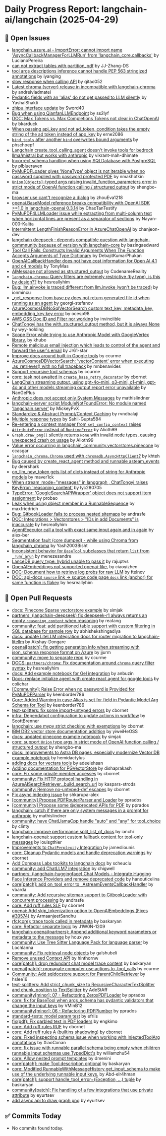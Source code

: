 # Daily Progress Report: langchain-ai/langchain (2025-04-29)

## 🐛 Open Issues
- [langchain_azure_ai - ImportError: cannot import name 'AsyncCallbackManagerForLLMRun' from 'langchain_core.callbacks'](https://github.com/langchain-ai/langchain/issues/31061) by LucianoPereira
- [can not extract tables with partition_pdf](https://github.com/langchain-ai/langchain/issues/31053) by JJ-Zhang-DS
- [tool args descriptions inference cannot handle PEP 563 stringized annotations](https://github.com/langchain-ai/langchain/issues/31051) by iyanging
- [slow response when calling API](https://github.com/langchain-ai/langchain/issues/31048) by qitao052
- [Latest chroma (server) release in incompatible with langchain-chroma](https://github.com/langchain-ai/langchain/issues/31047) by andreivladmatei
- [Pydantic fields with an 'alias' do not get passed to LLM silently](https://github.com/langchain-ai/langchain/issues/31035) by YashalShakti
- [zhipu interface update](https://github.com/langchain-ai/langchain/issues/31032) by Sword40
- [Bug when using QianfanLLMEndpoint](https://github.com/langchain-ai/langchain/issues/31029) by ss2lyf
- [DOC: Max Tokens vs. Max Completions Tokens not clear in ChatOpenAI](https://github.com/langchain-ai/langchain/issues/31024) by bkarduck
- [When passing api_key and not ad_token, condition takes the empty string of the ad token instead of apo_key](https://github.com/langchain-ai/langchain/issues/31010) by erne2086
- [`bind_tools` after another `bind` overwrites bound arguments](https://github.com/langchain-ai/langchain/issues/30983) by phschoepf
- [Langchain create_tool_calling_agent doesn't invoke tools for bedrock llma/mistral but works with anthropic](https://github.com/langchain-ai/langchain/issues/30978) by vikrant-mah-dhimate
- [Incorrect schema handling when using SQLDatabase with PostgreSQL](https://github.com/langchain-ai/langchain/issues/30976) by plblueraven
- [PyMuPDFLoader gives 'NoneType' object is not iterable when no password supplied with password protected PDF](https://github.com/langchain-ai/langchain/issues/30972) by nmakhotkin
- [`Union[Objects]`-typed args raising invalid_function_parameters error in strict mode of OpenAI function calling / structured output](https://github.com/langchain-ai/langchain/issues/30970) by shengbo-ma
- [browser use cant't recognize a dialog](https://github.com/langchain-ai/langchain/issues/30954) by zhouEva1218
- [openai.BaseModel reference breaks compatibility with OpenAI SDK >=1.0 in langchain-openai 0.3.14](https://github.com/langchain-ai/langchain/issues/30933) by ChaoTanTestify
- [PyMuPDF4LLMLoader issue while extracting from multi-column text when horizontal lines are present as a separator of sections](https://github.com/langchain-ai/langchain/issues/30931) by Nayan-000-Kalita
- [Intermittent LengthFinishReasonError in AzureChatOpenAI](https://github.com/langchain-ai/langchain/issues/30924) by chanjeon-dev
- [langchain deepseek : depends compatible question with langchain-commnunity because of version with langchain-core](https://github.com/langchain-ai/langchain/issues/30916) by bazingaedward
- [Tool Call Fails: Constructs Invalid Arguments When The Function Accepts Arguments of Type Dictionary](https://github.com/langchain-ai/langchain/issues/30910) by DebajitKumarPhukan
- [OpenAICallbackHandler does not have cost information for Open AI 4.1 and o4 models](https://github.com/langchain-ai/langchain/issues/30898) by TonyMas
- [AIMessage not allowed as structured_output](https://github.com/langchain-ai/langchain/issues/30885) by CodenameReality
- [`langchain-chroma`: Query filters are extremely restrictive (by type), is this by design??](https://github.com/langchain-ai/langchain/issues/30879) by hesreallyhim
- [Bug: llm.ainvoke is traced different from llm.invoke (won't be traced)](https://github.com/langchain-ai/langchain/issues/30870) by ionmincu
- [_get_response from base.py does not return generated file id when running as an agent](https://github.com/langchain-ai/langchain/issues/30851) by georgi-stefanov
- [AzureCosmosDBNoSqlVectorSearch custom text_key, metadata_key, embedding_key key error](https://github.com/langchain-ai/langchain/issues/30844) by ocesp98
- [AWS OSS Doc ID and Filter nor working](https://github.com/langchain-ai/langchain/issues/30839) by invinciible
- [ChatTongyi has the with_stuctured_output method, but it is always None](https://github.com/langchain-ai/langchain/issues/30838) by wyy-holding
- [Scope Error while trying to use Anthropic Model with GoogleVertex library.](https://github.com/langchain-ai/langchain/issues/30837) by khubo
- [Remote malicious email injection which leads to control of the agent and forward the user's email](https://github.com/langchain-ai/langchain/issues/30833) by Jr61-star
- [Improve docs around built-in Google tools](https://github.com/langchain-ai/langchain/issues/30813) by ccurme
- [AzureCosmosDBVectorSearch: 'vectorContent' error when executing .as_retriever() with no full traceback](https://github.com/langchain-ai/langchain/issues/30801) by mnbenavides
- [Support recursive tool schemas](https://github.com/langchain-ai/langchain/issues/30797) by ccurme
- [core: task not awaited in `create_base_retry_decorator`](https://github.com/langchain-ai/langchain/issues/30791) by cbornet
- [LangChain streaming output, using gpt-4o-mini, o3-mini, o1-mini, gpt-4o and other models streaming output report error unavailable](https://github.com/langchain-ai/langchain/issues/30786) by NanGePlus
- [Anthropic does not accept only System Messages](https://github.com/langchain-ai/langchain/issues/30764) by mathislindner
- [langchain-server script ModuleNotFoundError: No module named 'langchain.server'](https://github.com/langchain-ai/langchain/issues/30745) by MickeyPvX
- [Standardize & Abstract Prompt/Context Caching](https://github.com/langchain-ai/langchain/issues/30875) by rvndbalaji
- [Multiple response types](https://github.com/langchain-ai/langchain/issues/30725) by Sahil-Gupta584
- [Re-entering a context manager from `set_config_context` raises `AttributeError` instead of `RuntimeError`](https://github.com/langchain-ai/langchain/issues/30720) by Alioth99
- [`Graph.draw_png()` silently returns `None` with invalid node types, causing unexpected crash on usage](https://github.com/langchain-ai/langchain/issues/30719) by Alioth99
- [Value error occurring in langchain_community.vectorstores.pinecone](https://github.com/langchain-ai/langchain/issues/30715) by ccasgar
- [`langchain_chroma.Chroma` used with `chromadb.AsyncHttpClient`?](https://github.com/langchain-ai/langchain/issues/30704) by khteh
- [Bug caused by create_react_agent method and runnable asteam_events](https://github.com/langchain-ai/langchain/issues/30708) by deershark
- [on_llm_new_token gets list of dicts instead of string for Anthropic models](https://github.com/langchain-ai/langchain/issues/30703) by maver1ck
- [When stream_mode="messages" in langgraph , ChatTongyi raises KeyError: 'reasoning_content'](https://github.com/langchain-ai/langchain/issues/30689) by lyc280705
- [TypeError: 'GoogleSearchAPIWrapper' object does not support item assignment](https://github.com/langchain-ai/langchain/issues/30674) by probao
- [Leak when using object member in a RunnableSequence](https://github.com/langchain-ai/langchain/issues/30667) by maxfriedrich
- [Bug: GitbookLoader fails to process nested sitemaps](https://github.com/langchain-ai/langchain/issues/30629) by andrasfe
- [DOC: Integrations > Vectorstores > "IDs in add Documents" is inaccurate](https://github.com/langchain-ai/langchain/issues/30622) by hesreallyhim
- [AgentExecutor call a tool with exact same input again and in again](https://github.com/langchain-ai/langchain/issues/30608) by alex-ber
- [Segmentation fault (core dumped) - while using Chroma from langchain_chroma](https://github.com/langchain-ai/langchain/issues/30589) by Yash2003Bisht
- [Inconsistent behavior for `BaseTool` subclasses that return `list` from `_run`/`_arun`](https://github.com/langchain-ai/langchain/issues/30578) by menezesandre
- [LanceDB query_type: hybrid unable to pass it](https://github.com/langchain-ai/langchain/issues/30575) by rajuptvs
- [OpenAIEmbeddings not supported openai-like.](https://github.com/langchain-ai/langchain/issues/30574) by ciaoyizhen
- [DOC: Document how to retrieve log probs for raw LLM](https://github.com/langchain-ai/langchain/issues/30569) by ftelnov
- [DOC: api-docs `source` link -> source code page `docs` link (anchor) for same function is flakey](https://github.com/langchain-ai/langchain/issues/30552) by hesreallyhim

## 🔀 Open Pull Requests
- [docs: Pinecone Sparse vectorstore example](https://github.com/langchain-ai/langchain/pull/31066) by simjak
- [partners: (langchain-deepseek) fix deepseek-r1 always returns an empty `reasoning_content` when reasoning](https://github.com/langchain-ai/langchain/pull/31065) by reatang
- [community: feat: add partitioned table support with custom filtering in SQL database for sample row](https://github.com/langchain-ai/langchain/pull/31064) by abhishekshingadiya
- [docs: update LiteLLM integration docs for router migration to langchain-litellm](https://github.com/langchain-ai/langchain/pull/31063) by Akshay-Dongare
- [openai[patch]: fix getting generation info when streaming with json_schema response format on Azure](https://github.com/langchain-ai/langchain/pull/31062) by jjurm
- [community: move to separate repo](https://github.com/langchain-ai/langchain/pull/31060) by ccurme
- [DOCS: `partners/chroma`: Fix documentation around `chroma` query filter syntax](https://github.com/langchain-ai/langchain/pull/31058) by hesreallyhim
- [docs: Add example notebook for Gel integration](https://github.com/langchain-ai/langchain/pull/31050) by anbuzin
- [Docs: replace initialize agent with create react agent for google tools](https://github.com/langchain-ai/langchain/pull/31043) by colichar
- [[Community]: Raise Error when no password is Provided for PyMuPDFParser](https://github.com/langchain-ai/langchain/pull/31039) by keenborder786
- [Core: Added Warning in case Alias is set for field in Pydantic Model Arg Schema for Tool](https://github.com/langchain-ai/langchain/pull/31036) by keenborder786
- [text-splitters: fix some import-untyped errors](https://github.com/langchain-ai/langchain/pull/31030) by cbornet
- [infra: Dependabot configuration to update actions in workflow](https://github.com/langchain-ai/langchain/pull/31026) by ScottBrenner
- [langchain: use mypy strict checking with exemptions](https://github.com/langchain-ai/langchain/pull/31018) by cbornet
- [IBM DB2 vector store documentation addition](https://github.com/langchain-ai/langchain/pull/31008) by yiweiHeOSS
- [docs: updated pinecone example notebook](https://github.com/langchain-ai/langchain/pull/30993) by simjak
- [core: support `Union` type args in strict mode of OpenAI function calling / structured output](https://github.com/langchain-ai/langchain/pull/30971) by shengbo-ma
- [docs: improvements to Astra DB pages, especially modernize Vector DB example notebook](https://github.com/langchain-ai/langchain/pull/30961) by hemidactylus
- [adding docs for vectara tools](https://github.com/langchain-ai/langchain/pull/30958) by adeelehsan
- [Adding documentation for PGVectorStore](https://github.com/langchain-ai/langchain/pull/30950) by dishaprakash
- [core: Fix some private member accesses](https://github.com/langchain-ai/langchain/pull/30912) by cbornet
- [community: Fix HTTP protocol handling in AzureAISearchRetriever._build_search_url](https://github.com/langchain-ai/langchain/pull/30886) by kaspars-strods
- [community: Remove no-untyped-def escapes](https://github.com/langchain-ai/langchain/pull/30873) by cbornet
- [Fix async indexing issue](https://github.com/langchain-ai/langchain/pull/30869) by shkarupa-alex
- [[community] Propose PDFRouterParser and Loader](https://github.com/langchain-ai/langchain/pull/30847) by pprados
- [[community] Propose some @deprecated APIs for PDF](https://github.com/langchain-ai/langchain/pull/30842) by pprados
- [langchain: catch if there are only system messages in a prompt for anthropic](https://github.com/langchain-ai/langchain/pull/30822) by mathislindner
- [community: have ChatLlamaCpp handle "auto" and "any" for tool_choice](https://github.com/langchain-ai/langchain/pull/30810) by clinty
- [langchain: improve performance split_list_of_docs](https://github.com/langchain-ai/langchain/pull/30808) by ianchi
- [langchain-openai: support custom fallback content for tool-only messages](https://github.com/langchain-ai/langchain/pull/30803) by louisgthier
- [Improvements to `ChatPerplexity` Integration ](https://github.com/langchain-ai/langchain/pull/30802) by jamesliounis
- [core: Cleanup Pydantic models and handle deprecation warnings](https://github.com/langchain-ai/langchain/pull/30799) by cbornet
- [Add Compass Labs toolkits to langchain docs](https://github.com/langchain-ai/langchain/pull/30794) by scheuclu
- [community: add ChatLLM7 integration](https://github.com/langchain-ai/langchain/pull/30765) by chigwell
- [partners: (langchain-huggingface) Chat Models - Integrate Hugging Face Inference Providers and remove deprecated code](https://github.com/langchain-ai/langchain/pull/30733) by hanouticelina
- [core[patch]: add on_tool_error to _AstreamEventsCallbackHandler](https://github.com/langchain-ai/langchain/pull/30709) by vbarda
- [community: Add recursive sitemap support to GitbookLoader with concurrent processing](https://github.com/langchain-ai/langchain/pull/30681) by andrasfe
- [core: Add ruff rules SLF](https://github.com/langchain-ai/langchain/pull/30666) by cbornet
- [openai: Add skip_tokenization option to OpenAIEmbeddings (Fixes #30574)](https://github.com/langchain-ai/langchain/pull/30662) by ArmaanjeetSandhu
- [rfc(core): trace tools called in metadata](https://github.com/langchain-ai/langchain/pull/30631) by baskaryan
- [core: Refactor separate logic](https://github.com/langchain-ai/langchain/pull/30604) by J1W0N-1209
- [langchain-openai(partners): Append additional keyword parameters or metadata to the message](https://github.com/langchain-ai/langchain/pull/30567) by houxiyao
- [community: Use Tree Sitter Language Pack for language parser](https://github.com/langchain-ai/langchain/pull/30514) by Lochlanna
- [community: Fix retrieval node objects](https://github.com/langchain-ai/langchain/pull/30444) by galshubeli
- [Remove unused Context API](https://github.com/langchain-ai/langchain/pull/30382) by hinthornw
- [core[patch]: drop redundant chat model trace content](https://github.com/langchain-ai/langchain/pull/30332) by baskaryan
- [openai[patch]: propagate computer use actions to .tool_calls](https://github.com/langchain-ai/langchain/pull/30329) by ccurme
- [Community: Add sqldocstore support for ParentChildRetriever](https://github.com/langchain-ai/langchain/pull/30300) by hslee16
- [text-splitters: Add strict_chunk_size to RecursiveCharacterTextSplitter and chunk_position to TextSplitter](https://github.com/langchain-ai/langchain/pull/30220) by AdeStAff
- [community[minor]: 07 - Refactoring ZeroxPDFLoader](https://github.com/langchain-ai/langchain/pull/30094) by pprados
- [core: fix for BaseTool when args_schema has pydantic validators that change the input keys](https://github.com/langchain-ai/langchain/pull/30004) by VMinB12
- [community[minor]: 06 - Refactoring PDFPlumber](https://github.com/langchain-ai/langchain/pull/29709) by pprados
- [standard-tests: model param test](https://github.com/langchain-ai/langchain/pull/29595) by efriis
- [fix(pdf): Fix garbled text in PDF loaders](https://github.com/langchain-ai/langchain/pull/29557) by engkimo
- [core: Add ruff rules RUF](https://github.com/langchain-ai/langchain/pull/29353) by cbornet
- [core: Add ruff rules A (builtins shadowing)](https://github.com/langchain-ai/langchain/pull/29312) by cbornet
- [core:  Fixed inspecting schema issue when working with InjectedToolArg annotations](https://github.com/langchain-ai/langchain/pull/28435) by XiaoConan
- [core: fix issue with runnable parallel schema being empty when children runnable input schemas use TypedDict's](https://github.com/langchain-ai/langchain/pull/28196) by williamzhu54
- [core: Allow nested prompt templates](https://github.com/langchain-ai/langchain/pull/28024) by dmenini
- [core[patch]: make Tool.description optional](https://github.com/langchain-ai/langchain/pull/27759) by baskaryan
- [core: Modified RunnableWithMessageHistory get_input_schema to make use of the underlying runnable input keys.](https://github.com/langchain-ai/langchain/pull/27619) by Abd-elr4hman
- [core[patch]: support handle_tool_error=(Exception, ...) tuple](https://github.com/langchain-ai/langchain/pull/27547) by baskaryan
- [community[patch]: Fix handling of a few integrations that use private attribute](https://github.com/langchain-ai/langchain/pull/27014) by eyurtsev
- [add async api to draw graph png](https://github.com/langchain-ai/langchain/pull/25399) by eyurtsev

## ✅ Commits Today
- No commits found today.
